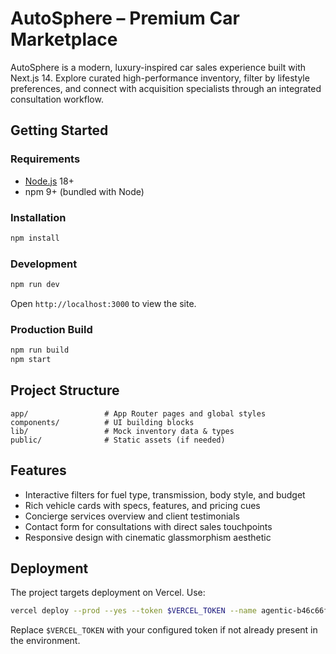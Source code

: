 # AutoSphere – Premium Car Marketplace

AutoSphere is a modern, luxury-inspired car sales experience built with Next.js 14. Explore curated high-performance inventory, filter by lifestyle preferences, and connect with acquisition specialists through an integrated consultation workflow.

## Getting Started

### Requirements

- [Node.js](https://nodejs.org/) 18+
- npm 9+ (bundled with Node)

### Installation

```bash
npm install
```

### Development

```bash
npm run dev
```

Open `http://localhost:3000` to view the site.

### Production Build

```bash
npm run build
npm start
```

## Project Structure

```
app/                 # App Router pages and global styles
components/          # UI building blocks
lib/                 # Mock inventory data & types
public/              # Static assets (if needed)
```

## Features

- Interactive filters for fuel type, transmission, body style, and budget
- Rich vehicle cards with specs, features, and pricing cues
- Concierge services overview and client testimonials
- Contact form for consultations with direct sales touchpoints
- Responsive design with cinematic glassmorphism aesthetic

## Deployment

The project targets deployment on Vercel. Use:

```bash
vercel deploy --prod --yes --token $VERCEL_TOKEN --name agentic-b46c66f6
```

Replace `$VERCEL_TOKEN` with your configured token if not already present in the environment.
